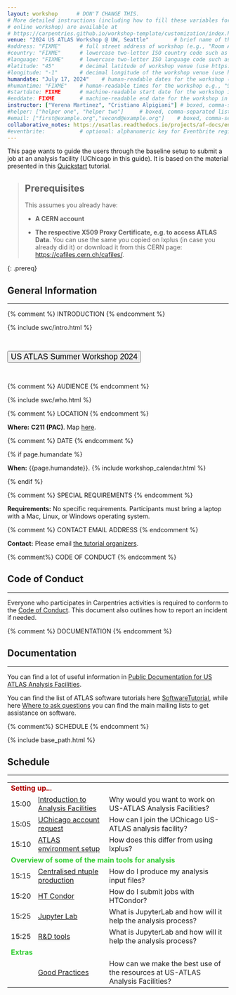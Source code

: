 ```yaml
---
layout: workshop      # DON'T CHANGE THIS.
# More detailed instructions (including how to fill these variables for an
# online workshop) are available at
# https://carpentries.github.io/workshop-template/customization/index.html
venue: "2024 US ATLAS Workshop @ UW, Seattle"        # brief name of the institution that hosts the workshop without address (e.g., "Euphoric State University")
#address: "FIXME"      # full street address of workshop (e.g., "Room A, 123 Forth Street, Blimingen, Euphoria"), videoconferencing URL, or 'online'
#country: "FIXME"      # lowercase two-letter ISO country code such as "fr" (see https://en.wikipedia.org/wiki/ISO_3166-1#Current_codes) for the institution that hosts the workshop
#language: "FIXME"     # lowercase two-letter ISO language code such as "fr" (see https://en.wikipedia.org/wiki/List_of_ISO_639-1_codes) for the workshop
#latitude: "45"        # decimal latitude of workshop venue (use https://www.latlong.net/)
#longitude: "-1"       # decimal longitude of the workshop venue (use https://www.latlong.net)
humandate: "July 17, 2024"    # human-readable dates for the workshop (e.g., "Feb 17-18, 2020")
#humantime: "FIXME"    # human-readable times for the workshop e.g., "9:00 am - 4:30 pm CEST (7:00 am - 2:30 pm UTC)"
#startdate: FIXME      # machine-readable start date for the workshop in YYYY-MM-DD format like 2015-01-01
#enddate: FIXME        # machine-readable end date for the workshop in YYYY-MM-DD format like 2015-01-02
instructor: ["Verena Martinez", "Cristiano Alpigiani"] # boxed, comma-separated list of instructors' names as strings, like ["Kay McNulty", "Betty Jennings", "Betty Snyder"]
#helper: ["helper one", "helper two"]     # boxed, comma-separated list of helpers' names, like ["Marlyn Wescoff", "Fran Bilas", "Ruth Lichterman"]
#email: ["first@example.org","second@example.org"]    # boxed, comma-separated list of contact email addresses for the host, lead instructor, or whoever else is handling questions, like ["marlyn.wescoff@example.org", "fran.bilas@example.org", "ruth.lichterman@example.org"]
collaborative_notes: https://usatlas.readthedocs.io/projects/af-docs/en/latest/ # optional: URL for the workshop collaborative notes, e.g. an Etherpad or Google Docs document (e.g., https://pad.carpentries.org/2015-01-01-euphoria)
#eventbrite:           # optional: alphanumeric key for Eventbrite registration, e.g., "1234567890AB" (if Eventbrite is being used)
---
```


<div class="alert alert-success">
  This page wants to guide the users through the baseline setup to submit a job at an analysis facility (UChicago in this guide). It is based on the material presented in this <a href="https://cecilia-duran.github.io/2022-04_gh_usatlas_af_qst/index.html">Quickstart</a> tutorial.
</div>

> ## Prerequisites
>
>
> This assumes you already have:
>
> - <strong>A CERN account</strong>
>
> - <strong>The respective X509 Proxy Certificate, e.g. to access ATLAS Data</strong>. You can use the same you copied on lxplus (in case you already did it) or download it from this CERN page: <a href="https://cafiles.cern.ch/cafiles/">https://cafiles.cern.ch/cafiles/</a>.
>
>
{: .prereq}


<h2 id="general">General Information</h2>

<hr/>

{% comment %} INTRODUCTION {% endcomment %}

{% include swc/intro.html %}

<p><br /></p>
<div class="text-center">
  <a href="https://indico.cern.ch/event/1348862/" target="_blank" rel="noopener noreferrer">
    <button type="button" class="btn btn-info" style="font-size:large;text-align:center">US ATLAS Summer Workshop 2024</button>
  </a>
</div>
<p><br /></p>

{% comment %} AUDIENCE {% endcomment %}

{% include swc/who.html %}

{% comment %} LOCATION {% endcomment %}

<p id="where">
  <strong>Where:</strong>
  <strong>C211 (PAC)</strong>. Map <a href="https://www.google.com/maps/place/Physics%2FAstronomy+Tower+(PAC)/@47.653342,-122.311781,19z/data=!3m1!5s0x549014e92e3c3ba5:0xd91805c3a9f1b090!4m6!3m5!1s0x549014f277d18f21:0xcdd12aca9d4ed88b!8m2!3d47.6533827!4d-122.3118655!16s%2Fg%2F1hjh1_0ty?entry=ttu">here</a>.
</p>

{% comment %} DATE {% endcomment %}

{% if page.humandate %}
<p id="when">
  <strong>When:</strong>
  {{page.humandate}}.
  {% include workshop_calendar.html %}
</p>
{% endif %}

{% comment %} SPECIAL REQUIREMENTS {% endcomment %}

<p id="requirements">
  <strong>Requirements:</strong>
    No specific requirements. Participants must bring a laptop with a Mac, Linux, or Windows operating system.
</p>

{% comment %} CONTACT EMAIL ADDRESS {% endcomment %}

<p id="contact">
  <strong>Contact:</strong>
  Please email <a href='mailto:Verena.Martinez@cern.ch,Cristiano.Alpigiani@cern.ch'>the tutorial organizers</a>. 

  
</p>

{% comment%} CODE OF CONDUCT {% endcomment %}

<h2 id="code-of-conduct">Code of Conduct</h2>

<hr/>

<p> Everyone who participates in Carpentries activities is required to conform to the <a href="https://docs.carpentries.org/topic_folders/policies/code-of-conduct.html">Code of Conduct</a>. 
This document also outlines how to report an incident if needed. </p>

{% comment %} DOCUMENTATION {% endcomment %}

<h2 id="Documentation">Documentation</h2>

<hr/>

<p> You can find a lot of useful information in <a href="https://usatlas.readthedocs.io/projects/af-docs/en/latest/">Public Documentation for US ATLAS Analysis Facilities</a>. </p>

<p>You can find the list of ATLAS software tutorials here <a href="https://atlassoftwaredocs.web.cern.ch/ASWTutorial/">SoftwareTutorial</a>, while here <a href="https://atlassoftwaredocs.web.cern.ch/ASWTutorial/TutorialWeek/asking_questions/">Where to ask questions</a> you can find the main mailing lists to get assistance on software.</p>

  
{% comment%} SCHEDULE {% endcomment %}

{% include base_path.html %}

<h2 id="schedule">Schedule</h2>

<hr/>

<div class="syllabus">
  
  <table class="table table-striped">
    <tr> <td colspan="3"> <font color="Bright Gold"><strong>Setting up...</strong></font> </td> </tr>
     <tr> <td class="col-md-2">15:00</td>      <td class="col-md-3"><a href="{{ relative_root_path }}/00-uchicago_af_intro/index.html">Introduction to Analysis Facilities</a> </td> <td class="col-md-7"> Why would you want to work on US-ATLAS Analysis Facilities? </td> </tr>      
     <tr> <td class="col-md-2">15:05</td> <td class="col-md-3"><a href="{{ relative_root_path }}/01-accountrequest/index.html">UChicago account request</a> </td> <td class="col-md-7"> How can I join the UChicago US-ATLAS analysis facility? </td> </tr>
     <tr> <td class="col-md-2">15:10</td>       <td class="col-md-3"><a href="{{ relative_root_path }}/02-atlasenv/index.html">ATLAS environment setup</a> </td> <td class="col-md-7"> How does this differ from using lxplus? </td> </tr>
    <tr> <td colspan="3"> <font color="LimeGreen"><strong>Overview of some of the main tools for analysis</strong></font> </td> </tr>
    <tr> <td class="col-md-2">15:15</td>       <td class="col-md-3"><a href="{{ relative_root_path }}/07-centr_ntp_prod/index.html">Centralised ntuple production</a> </td> <td class="col-md-7"> How do I produce my analysis input files?</td> </tr>
     <tr> <td class="col-md-2">15:20</td>       <td class="col-md-3"><a href="{{ relative_root_path }}/03-htcondor/index.html">HT Condor</a> </td> <td class="col-md-7"> How do I submit jobs with HTCondor? </td> </tr>
     <tr> <td class="col-md-2">15:25</td>       <td class="col-md-3"><a href="{{ relative_root_path }}/04-jupyter_lab/index.html">Jupyter Lab</a> </td> <td class="col-md-7"> What is JupyterLab and how will it help the analysis process? </td> </tr>
     <tr> <td class="col-md-2">15:25</td>       <td class="col-md-3"><a href="{{ relative_root_path }}/05-coffea_casa/index.html">R&D tools</a> </td> <td class="col-md-7"> What is JupyterLab and how will it help the analysis process? </td> </tr>
     <tr> <td colspan="3"> <font color="LimeGreen"><strong>Extras</strong></font> </td> </tr>
     <tr> <td class="col-md-2"> </td>       <td class="col-md-3"><a href="{{ relative_root_path }}/06-goodpractices/index.html">Good Practices</a> </td> <td class="col-md-7"> How can we make the best use of the resources at US-ATLAS Analysis Facilities? </td> </tr>
  </table>

</div>

<!---
{% comment %} SURVEYS {% endcomment %}

<h2 id="surveys">Surveys</h2>

<hr/>

<p>Please be sure to complete these surveys before and after the workshop.</p>
<p><a href="https://indico.cern.ch/event/1258537/surveys/4590?token=17f96380-c23b-4666-bdcc-3390d74fbd52">Pre-workshop Survey</a></p>
<p><a href="">Post-workshop Survey</a> Do we want to have one??????</p>

-->
